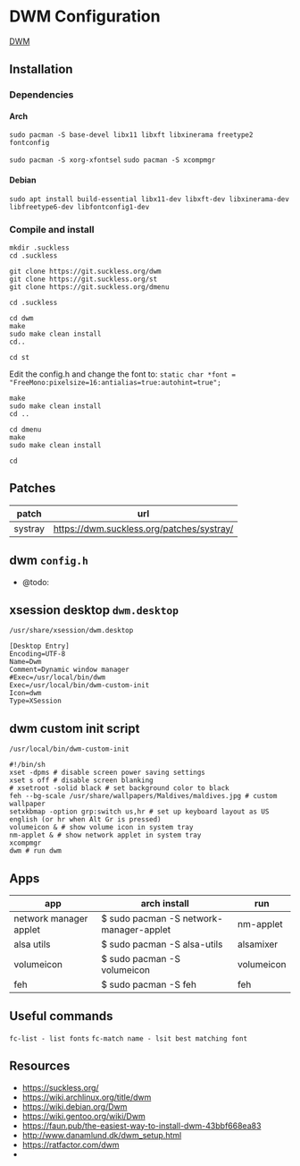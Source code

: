 # DWM Configuration  
 
[DWM](https://suckless.org/)
  
  
## Installation

### Dependencies

#### Arch
```
sudo pacman -S base-devel libx11 libxft libxinerama freetype2 fontconfig
```
`sudo pacman -S xorg-xfontsel`
`sudo pacman -S xcompmgr`

#### Debian
```
sudo apt install build-essential libx11-dev libxft-dev libxinerama-dev libfreetype6-dev libfontconfig1-dev
```

### Compile and install
```
mkdir .suckless
cd .suckless

git clone https://git.suckless.org/dwm
git clone https://git.suckless.org/st
git clone https://git.suckless.org/dmenu

cd .suckless

cd dwm
make
sudo make clean install
cd..

cd st
```
Edit the config.h and change the font to:
`static char *font = "FreeMono:pixelsize=16:antialias=true:autohint=true";`

```
make
sudo make clean install
cd ..

cd dmenu
make
sudo make clean install

cd
```
  
## Patches  
  
| patch | url  |
|--|--|
| systray | https://dwm.suckless.org/patches/systray/ |

 
 ## dwm `config.h` 

- @todo:  
  
 ## xsession desktop `dwm.desktop`
 
 `/usr/share/xsession/dwm.desktop`
 
 ```
 [Desktop Entry]  
Encoding=UTF-8  
Name=Dwm  
Comment=Dynamic window manager  
#Exec=/usr/local/bin/dwm
Exec=/usr/local/bin/dwm-custom-init
Icon=dwm  
Type=XSession
 ```

## dwm custom init script
  
  `/usr/local/bin/dwm-custom-init`
  ```
  #!/bin/sh
  xset -dpms # disable screen power saving settings
  xset s off # disable screen blanking
  # xsetroot -solid black # set background color to black
  feh --bg-scale /usr/share/wallpapers/Maldives/maldives.jpg # custom wallpaper
  setxkbmap -option grp:switch us,hr # set up keyboard layout as US english (or hr when Alt Gr is pressed)
  volumeicon & # show volume icon in system tray
  nm-applet & # show network applet in system tray
  xcompmgr
  dwm # run dwm
 ```

## Apps  

| app | arch install | run
|--|--|--|
| network manager applet | $ sudo pacman -S network-manager-applet   | nm-applet
| alsa utils | $ sudo pacman -S alsa-utils    | alsamixer
| volumeicon | $ sudo pacman -S volumeicon    | volumeicon
| feh | $ sudo pacman -S feh    | feh

## Useful commands  

`fc-list - list fonts` 
`fc-match name - lsit best matching font` 

## Resources
- https://suckless.org/
- https://wiki.archlinux.org/title/dwm
- https://wiki.debian.org/Dwm
- https://wiki.gentoo.org/wiki/Dwm
- https://faun.pub/the-easiest-way-to-install-dwm-43bbf668ea83
- http://www.danamlund.dk/dwm_setup.html
- https://ratfactor.com/dwm
- 
